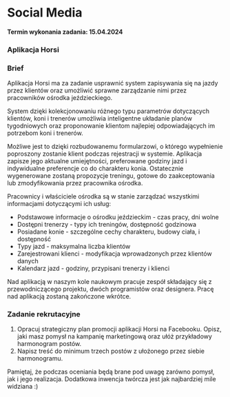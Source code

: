 # Social Media

**Termin wykonania zadania: 15.04.2024**

### Aplikacja Horsi

### Brief
Aplikacja Horsi ma za zadanie usprawnić system zapisywania się na jazdy przez klientów oraz umożliwić sprawne zarządzanie nimi przez pracowników ośrodka jeździeckiego. 

System dzięki kolekcjonowaniu różnego typu parametrów dotyczących klientów, koni i trenerów umożliwia inteligentne układanie planów tygodniowych oraz proponowanie klientom najlepiej odpowiadających im potrzebom koni i trenerów.

Możliwe jest to dzięki rozbudowanemu formularzowi, o którego wypełnienie poproszony zostanie klient podczas rejestracji w systemie. Aplikacja zapisze jego aktualne umiejętności, preferowane godziny jazd i indywidualne preferencje co do charakteru konia. Ostatecznie wygenerowane zostaną propozycje treningu, gotowe do zaakceptowania lub zmodyfikowania przez pracownika ośrodka. 

Pracownicy i właściciele ośrodka są w stanie zarządzać wszystkimi informacjami dotyczącymi ich usług:
- Podstawowe informacje o ośrodku jeździeckim - czas pracy, dni wolne
- Dostępni trenerzy - typy ich treningów, dostępność godzinowa
- Posiadane konie - szczególne cechy charakteru, budowy ciała, i dostępność
- Typy jazd - maksymalna liczba klientów
- Zarejestrowani klienci - modyfikacja wprowadzonych przez klientów danych
- Kalendarz jazd - godziny, przypisani trenerzy i klienci

Nad aplikacją w naszym kole naukowym pracuje zespół składający się z przewodniczącego projektu, dwóch programistów oraz designera. Pracę nad aplikacją zostaną zakończone wkrótce.


### Zadanie rekrutacyjne
1. Opracuj strategiczny plan promocji aplikacji Horsi na Facebooku. Opisz, jaki masz pomysł na kampanię marketingową oraz ułóż przykładowy harmonogram postów.
2. Napisz treść do minimum trzech postów z ułożonego przez siebie harmonogramu. 

Pamiętaj, że podczas oceniania będą brane pod uwagę zarówno pomysł, jak i jego realizacja. Dodatkowa inwencja twórcza jest jak najbardziej mile widziana :)


